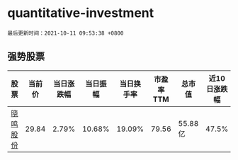 # quantitative-investment

`最后更新时间：2021-10-11 09:53:38 +0800`

## 强势股票

|股票|当前价|当日涨跌幅|当日振幅|当日换手率|市盈率TTM|总市值|近10日涨跌幅|
|----|----|----|----|----|----|----|----|
|[晓鸣股份](https://xueqiu.com/S/SZ300967)|29.84|2.79%|10.68%|19.09%|79.56|55.88亿|47.5%|
